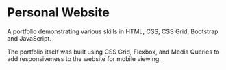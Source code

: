 # Personal Website

A portfolio demonstrating various skills in HTML, CSS, CSS Grid, Bootstrap and JavaScript.

The portfolio itself was built using CSS Grid, Flexbox, and Media Queries to add responsiveness to the website for mobile viewing.
